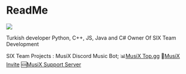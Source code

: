 # ReadMe


![](https://komarev.com/ghpvc/?username=KuraPiee&color=red)

Turkish developer
Python, C++, JS, Java and C#
Owner Of SIX Team Development

SIX Team Projects : 
MusiX Discord Music Bot;
📊[MusiX Top.gg](https://top.gg/bot/1185956713640251523/vote)
🎫[MusiX Invite](https://discord.com/api/oauth2/authorize?client_id=1185956713640251523&permissions=277057972288&scope=bot+applications.commands)
🆘[MusiX Support Server](https://discord.gg/4dFZXhUr49)
